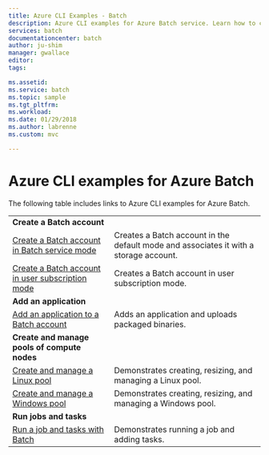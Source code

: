 ```yaml
---
title: Azure CLI Examples - Batch
description: Azure CLI examples for Azure Batch service. Learn how to create a Batch account and add an application.
services: batch
documentationcenter: batch
author: ju-shim
manager: gwallace
editor: 
tags: 

ms.assetid:
ms.service: batch
ms.topic: sample
ms.tgt_pltfrm: 
ms.workload: 
ms.date: 01/29/2018
ms.author: labrenne
ms.custom: mvc

---
```

# Azure CLI examples for Azure Batch

The following table includes links to Azure CLI examples for Azure Batch.

|  |  |
|---|---|
|**Create a Batch account**||
| [Create a Batch account in Batch service mode](./scripts/batch-cli-sample-create-account.md) | Creates a Batch account in the default mode and associates it with a storage account. |
| [Create a Batch account in user subscription mode](./scripts/batch-cli-sample-create-user-subscription-account.md) | Creates a Batch account in user subscription mode. |
|**Add an application**||
| [Add an application to a Batch account](./scripts/batch-cli-sample-add-application.md) | Adds an application and uploads packaged binaries.|
|**Create and manage pools of compute nodes**||
| [Create and manage a Linux pool](./scripts/batch-cli-sample-manage-linux-pool.md) | Demonstrates creating, resizing, and managing a Linux pool. |
| [Create and manage a Windows pool](./scripts/batch-cli-sample-manage-windows-pool.md) | Demonstrates creating, resizing, and managing a Windows pool. |
|**Run jobs and tasks**||
| [Run a job and tasks with Batch](./scripts/batch-cli-sample-run-job.md) | Demonstrates running a job and adding tasks. |


